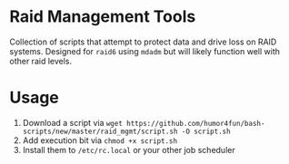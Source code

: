 # Raid Management Tools
Collection of scripts that attempt to protect data and drive loss on RAID systems. Designed for `raid6` using `mdadm` but will likely function well with other raid levels.

# Usage
1. Download a script via `wget https://github.com/humor4fun/bash-scripts/new/master/raid_mgmt/script.sh -O script.sh`
2. Add execution bit via `chmod +x script.sh` 
3. Install them to `/etc/rc.local` or your other job scheduler
